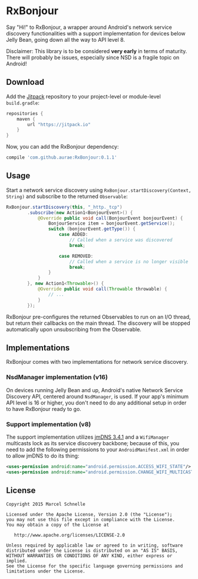 # RxBonjour
Say "Hi!" to RxBonjour, a wrapper around Android's network service discovery functionalities with a support implementation for devices below Jelly Bean, going down all the way to API level 8.

Disclaimer: This library is to be considered **very early** in terms of maturity. There will probably be issues, especially since NSD is a fragile topic on Android!

## Download

Add the [Jitpack][jit] repository to your project-level or module-level `build.gradle`:
```groovy
repositories {
	maven {
		url "https://jitpack.io"
    }
}
```

Now, you can add the RxBonjour dependency:
```groovy
compile 'com.github.aurae:RxBonjour:0.1.1'
```

## Usage

Start a network service discovery using `RxBonjour.startDiscovery(Context, String)` and subscribe to the returned `Observable`:

```java
RxBonjour.startDiscovery(this, "_http._tcp")
		.subscribe(new Action1<BonjourEvent>() {
			@Override public void call(BonjourEvent bonjourEvent) {
				BonjourService item = bonjourEvent.getService();
				switch (bonjourEvent.getType()) {
					case ADDED:
						// Called when a service was discovered
						break;

					case REMOVED:
						// Called when a service is no longer visible
						break;
				}
			}
		}, new Action1<Throwable>() {
			@Override public void call(Throwable throwable) {
				// ...
			}
		});
```

RxBonjour pre-configures the returned Observables to run on an I/O thread, but return their callbacks on the main thread. The discovery will be stopped automatically upon unsubscribing from the Observable.

## Implementations

RxBonjour comes with two implementations for network service discovery.

### NsdManager implementation (v16)

On devices running Jelly Bean and up, Android's native Network Service Discovery API, centered around `NsdManager`, is used. If your app's minimum API level is 16 or higher, you don't need to do any additional setup in order to have RxBonjour ready to go.

### Support implementation (v8)

The support implementation utilizes [jmDNS 3.4.1][jmdns] and a `WifiManager` multicasts lock as its service discovery backbone; because of this, you need to add the following permissions to your `AndroidManifest.xml` in order to allow jmDNS to do its thing:

```xml
<uses-permission android:name="android.permission.ACCESS_WIFI_STATE"/>
<uses-permission android:name="android.permission.CHANGE_WIFI_MULTICAST_STATE"/>
```

## License

	Copyright 2015 Marcel Schnelle

	Licensed under the Apache License, Version 2.0 (the "License");
	you may not use this file except in compliance with the License.
	You may obtain a copy of the License at

	   http://www.apache.org/licenses/LICENSE-2.0

	Unless required by applicable law or agreed to in writing, software
	distributed under the License is distributed on an "AS IS" BASIS,
	WITHOUT WARRANTIES OR CONDITIONS OF ANY KIND, either express or implied.
	See the License for the specific language governing permissions and
	limitations under the License.

	
 [jmdns]: https://github.com/openhab/jmdns
 [jit]: https://jitpack.io
	